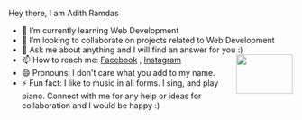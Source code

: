 Hey there, I am Adith Ramdas

- 🌱 I’m currently learning Web Development 
- 👯 I’m looking to collaborate on projects related to Web Development
- 💬 Ask me about anything and I will find an answer for you :) <img src="https://user-images.githubusercontent.com/68638084/140784917-5dd72146-531e-4c3d-aff8-958340b9d257.gif" width="100" height="70" align="right"/>
- 📫 How to reach me: [Facebook](https://www.facebook.com/adit.ramdas) , [Instagram](https://www.instagram.com/aditramdas/)
- 😄 Pronouns: I don't care what you add to my name.
- ⚡ Fun fact: I like to music in all forms. I sing, and play piano. Connect with me for any help or ideas for collaboration and I would be happy :)




